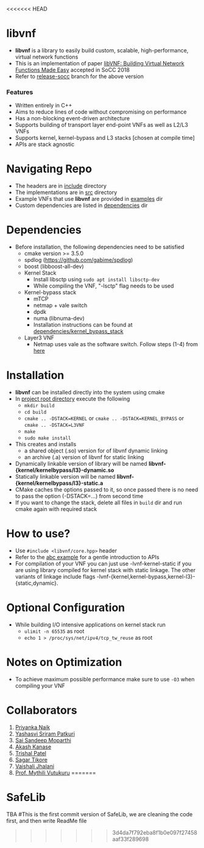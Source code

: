 <<<<<<< HEAD
# libvnf
* **libvnf** is a library to easily build custom, scalable, high-performance, virtual network functions
* This is an implementation of paper [libVNF: Building Virtual Network Functions Made Easy](https://www.cse.iitb.ac.in/~mythili/research/papers/2018-libvnf-socc.pdf) accepted in SoCC 2018
* Refer to [release-socc](https://github.com/networkedsystemsIITB/libVNF/tree/release-socc) branch for the above version

### Features
* Written entirely in C++
* Aims to reduce lines of code without compromising on performance
* Has a non-blocking event-driven architecture
* Supports building of transport layer end-point VNFs as well as L2/L3 VNFs
* Supports kernel, kernel-bypass and L3 stacks \[chosen at compile time\]
* APIs are stack agnostic

# Navigating Repo
* The headers are in [include](include) directory
* The implementations are in [src](src) directory
* Example VNFs that use **libvnf** are provided in [examples](examples) dir
* Custom dependencies are listed in [dependencies](dependencies) dir

# Dependencies
* Before installation, the following dependencies need to be satisfied
    * cmake version >= 3.5.0
    * spdlog (https://github.com/gabime/spdlog)
    * boost (libboost-all-dev)
    * Kernel Stack
        * Install libsctp using `sudo apt install libsctp-dev`
        * While compiling the VNF, "-lsctp" flag needs to be used
    * Kernel-bypass stack
        * mTCP
        * netmap + vale switch
        * dpdk
        * numa (libnuma-dev)
        * Installation instructions can be found at [dependencies/kernel_bypass_stack](dependencies/kernel_bypass_stack)
    * Layer3 VNF
        * Netmap uses vale as the software switch. Follow steps (1-4) from [here](https://github.com/networkedsystemsIITB/Modified_mTCP/blob/master/mTCP_over_Netmap/docs/netmap_docs/user_manual.pdf)


# Installation
* **libvnf** can be installed directly into the system using cmake
* In [project root directory](.) execute the following
    * `mkdir build`
    * `cd build`
    * `cmake .. -DSTACK=KERNEL` or `cmake .. -DSTACK=KERNEL_BYPASS` or `cmake .. -DSTACK=L3VNF` 
    * `make`
    * `sudo make install`
* This creates and installs
    * a shared object (.so) version for of libvnf dynamic linking
    * an archive (.a) version of libvnf for static linking
* Dynamically linkable version of library will be named **libvnf-{kernel/kernelbypass/l3}-dynamic.so**
* Statically linkable version will be named **libvnf-{kernel/kernelbypass/l3}-static.a**
* CMake caches the options passed to it, so once passed there is no need to pass the option (-DSTACK=...) from second time
* If you want to change the stack, delete all files in `build` dir and run cmake again with required stack

# How to use?
* Use `#include <libvnf/core.hpp>` header
* Refer to the [abc example](examples/abc) for a gentle introduction to APIs
* For compilation of your VNF you can just use -lvnf-kernel-static if you are using library compiled for kernel stack with static linkage. The other variants of linkage include flags -lvnf-{kernel,kernel-bypass,kernel-l3}-{static,dynamic}.

# Optional Configuration
* While building I/O intensive applications on kernel stack run
    * `ulimit -n 65535` as root
    * `echo 1 > /proc/sys/net/ipv4/tcp_tw_reuse` as root

# Notes on Optimization
* To achieve maximum possible performance make sure to use `-O3` when compiling your VNF

# Collaborators
1. [Priyanka Naik](https://www.cse.iitb.ac.in/~ppnaik/)
1. [Yashasvi Sriram Patkuri](https://github.com/Yashasvi-Sriram)
1. [Sai Sandeep Moparthi](https://github.com/sandeep-END)
1. [Akash Kanase](https://in.linkedin.com/in/akashkanase)
1. [Trishal Patel](https://www.cse.iitb.ac.in/~trishal/)
1. [Sagar Tikore](https://www.cse.iitb.ac.in/~sagart/)
1. [Vaishali Jhalani](https://www.cse.iitb.ac.in/~vaishali/)
1. [Prof. Mythili Vutukuru](https://www.cse.iitb.ac.in/~mythili/)
=======
# SafeLib
TBA
#This is the first commit version of SafeLib, we are cleaning the code first, and then write ReadMe file
>>>>>>> 3d4da7f792eba8f1b0e097f27458aaf33f289698
